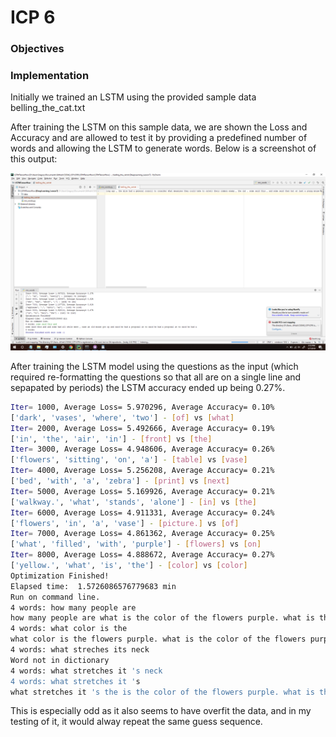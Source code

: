 # ICP 6

### Objectives



### Implementation

Initially we trained an LSTM using the provided sample data belling_the_cat.txt

After training the LSTM on this sample data, we are shown the Loss and Accuracy and are allowed to test it by providing a predefined number of words and allowing the LSTM to generate words.  Below is a screenshot of this output:

![Initial LSTM training](https://github.com/toadSTL/CS5542_ICP/blob/master/ICP6/doc/screenshot1.png)

After training the LSTM model using the questions as the input (which required re-formatting the questions so that all are on a single line and sepapated by periods) the LSTM accuracy ended up being 0.27%.
```sh
Iter= 1000, Average Loss= 5.970296, Average Accuracy= 0.10%
['dark', 'vases', 'where', 'two'] - [of] vs [what]
Iter= 2000, Average Loss= 5.492666, Average Accuracy= 0.19%
['in', 'the', 'air', 'in'] - [front] vs [the]
Iter= 3000, Average Loss= 4.948606, Average Accuracy= 0.26%
['flowers', 'sitting', 'on', 'a'] - [table] vs [vase]
Iter= 4000, Average Loss= 5.256208, Average Accuracy= 0.21%
['bed', 'with', 'a', 'zebra'] - [print] vs [next]
Iter= 5000, Average Loss= 5.169926, Average Accuracy= 0.21%
['walkway.', 'what', 'stands', 'alone'] - [in] vs [the]
Iter= 6000, Average Loss= 4.911331, Average Accuracy= 0.24%
['flowers', 'in', 'a', 'vase'] - [picture.] vs [of]
Iter= 7000, Average Loss= 4.861362, Average Accuracy= 0.25%
['what', 'filled', 'with', 'purple'] - [flowers] vs [on]
Iter= 8000, Average Loss= 4.888672, Average Accuracy= 0.27%
['yellow.', 'what', 'is', 'the'] - [color] vs [color]
Optimization Finished!
Elapsed time:  1.5726086576779683 min
Run on command line.
4 words: how many people are
how many people are what is the color of the flowers purple. what is the color of the flowers purple. what is the color of the flowers purple. what is the color of the flowers purple.
4 words: what color is the
what color is the flowers purple. what is the color of the flowers purple. what is the color of the flowers purple. what is the color of the flowers purple. what is the color of the
4 words: what streches its neck
Word not in dictionary
4 words: what stretches it 's neck
4 words: what stretches it 's
what stretches it 's the is the color of the flowers purple. what is the color of the flowers purple. what is the color of the flowers purple. what is the color of the flowers purple.
```

This is especially odd as it also seems to have overfit the data, and in my testing of it, it would alway repeat the same guess sequence.


